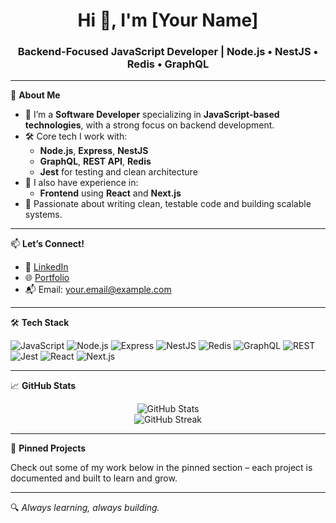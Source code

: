 <h1 align="center">Hi 👋, I'm [Your Name]</h1>
<h3 align="center">Backend-Focused JavaScript Developer | Node.js • NestJS • Redis • GraphQL</h3>

---

🚀 **About Me**

- 🔧 I’m a **Software Developer** specializing in **JavaScript-based technologies**, with a strong focus on backend development.
- 🛠️ Core tech I work with:
  - **Node.js**, **Express**, **NestJS**
  - **GraphQL**, **REST API**, **Redis**
  - **Jest** for testing and clean architecture
- 🧠 I also have experience in:
  - **Frontend** using **React** and **Next.js**
- 🧪 Passionate about writing clean, testable code and building scalable systems.

---

📫 **Let’s Connect!**

- 💼 [LinkedIn](https://linkedin.com/in/yourprofile)
- 🌐 [Portfolio](https://yourwebsite.com)
- 📬 Email: your.email@example.com

---

🛠 **Tech Stack**

![JavaScript](https://img.shields.io/badge/-JavaScript-F7DF1E?style=flat&logo=javascript&logoColor=000)
![Node.js](https://img.shields.io/badge/-Node.js-339933?style=flat&logo=node.js&logoColor=white)
![Express](https://img.shields.io/badge/-Express-black?style=flat&logo=express&logoColor=white)
![NestJS](https://img.shields.io/badge/-NestJS-E0234E?style=flat&logo=nestjs&logoColor=white)
![Redis](https://img.shields.io/badge/-Redis-DC382D?style=flat&logo=redis&logoColor=white)
![GraphQL](https://img.shields.io/badge/-GraphQL-E10098?style=flat&logo=graphql&logoColor=white)
![REST](https://img.shields.io/badge/-REST-000?style=flat)
![Jest](https://img.shields.io/badge/-Jest-C21325?style=flat&logo=jest&logoColor=white)
![React](https://img.shields.io/badge/-React-61DAFB?style=flat&logo=react&logoColor=black)
![Next.js](https://img.shields.io/badge/-Next.js-000000?style=flat&logo=next.js)

---

📈 **GitHub Stats**

<p align="center">
  <img src="https://github-readme-stats.vercel.app/api?username=your-username&show_icons=true&theme=radical" alt="GitHub Stats" />
  <br/>
  <img src="https://github-readme-streak-stats.herokuapp.com/?user=your-username&theme=radical" alt="GitHub Streak" />
</p>

---

🎯 **Pinned Projects**

Check out some of my work below in the pinned section – each project is documented and built to learn and grow.

---

🔍 *Always learning, always building.*
